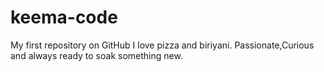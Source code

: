 # keema-code
My first repository on GitHub
I love pizza and biriyani.
Passionate,Curious and always ready to soak something new.
